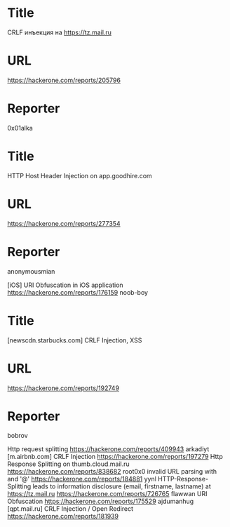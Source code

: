 # Title
CRLF инъекция на https://tz.mail.ru
# URL 
https://hackerone.com/reports/205796
# Reporter 
0x01alka

# Title
HTTP Host Header Injection on app.goodhire.com
# URL 
https://hackerone.com/reports/277354
# Reporter 
anonymousmian

[iOS] URI Obfuscation in iOS application
https://hackerone.com/reports/176159
noob-boy
# Title
[newscdn.starbucks.com] CRLF Injection, XSS
# URL 
https://hackerone.com/reports/192749
# Reporter 
bobrov

Http request splitting
https://hackerone.com/reports/409943
arkadiyt
[m.airbnb.com] CRLF Injection
https://hackerone.com/reports/197279
Http Response Splitting on  thumb.cloud.mail.ru
https://hackerone.com/reports/838682
root0x0
invalid URL parsing with and '@'
https://hackerone.com/reports/184881
yynl
HTTP-Response-Splitting leads to information disclosure (email, firstname, lastname) at https://tz.mail.ru
https://hackerone.com/reports/726765
flawwan
URI Obfuscation
https://hackerone.com/reports/175529
ajdumanhug
[qpt.mail.ru] CRLF Injection / Open Redirect
https://hackerone.com/reports/181939
